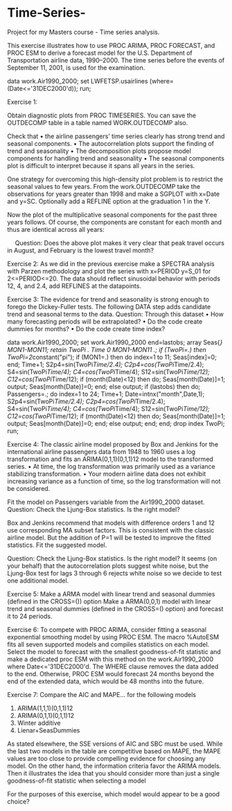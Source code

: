 # Time-Series-

Project for my Masters course - Time series analysis.

This exercise illustrates how to use PROC ARIMA, PROC FORECAST, and PROC ESM to derive a forecast model for the U.S. Department of Transportation airline data, 1990–2000. The time series before the events of September 11, 2001, is used for the examination.

data work.Air1990_2000;
   set LWFETSP.usairlines
       (where=(Date<='31DEC2000'd));
run;

Exercise 1:

Obtain diagnostic plots from PROC TIMESERIES. You can save the OUTDECOMP table in a table named WORK.OUTDECOMP also.

Check that 
•	the airline passengers’ time series clearly has strong trend and seasonal components.
•	The autocorrelation plots support the finding of trend and seasonality
•	The decomposition plots propose model components for handling trend and seasonality
•	The seasonal components plot is difficult to interpret because it spans all years in the series.

One strategy for overcoming this high-density plot problem is to restrict the seasonal values to few years. 
From the work.OUTDECOMP take the observations for years greater than 1998 and make a SGPLOT with x=Date and y=SC. Optionally add a REFLINE option at the graduation 1 in the Y.

Now the plot of the multiplicative seasonal components for the past three years follows. Of course, the components are constant for each month and thus are identical across all years:
 

 
Question: 
Does the above plot makes it very clear that peak travel occurs in August, and February is the lowest travel month?

Exercise 2:
As we did in the previous exercise make a SPECTRA analysis with Parzen methodology and plot the series with x=PERIOD y=S_01 for 2<=PERIOD<=20.
The data should reflect sinusoidal behavior with periods 12, 4, and 2.4, add REFLINES at the datapoints.

Exercise 3:
The evidence for trend and seasonality is strong enough to forego the Dickey-Fuller tests. 
The following DATA step adds candidate trend and seasonal terms to the data.
Question: 
Through this dataset
•	How many forecasting periods will be extrapolated?
•	Do the code create dummies for months?
•	Do the code create time index?

data work.Air1990_2000;
   set work.Air1990_2000 end=lastobs;
   array Seas{*} MON1-MON11;
   retain TwoPi . Time 0 MON1-MON11 .;
   if (TwoPi=.) then TwoPi=2*constant("pi");
   if (MON1=.) then do index=1 to 11;
      Seas[index]=0;
   end;
   Time+1;
   S2p4=sin(TwoPi*Time/2.4);
   C2p4=cos(TwoPi*Time/2.4);
   S4=sin(TwoPi*Time/4);
   C4=cos(TwoPi*Time/4);
   S12=sin(TwoPi*Time/12);
   C12=cos(TwoPi*Time/12); 
   if (month(Date)<12) then do;
      Seas[month(Date)]=1;
      output;
      Seas[month(Date)]=0;
   end;
   else output;
   if (lastobs) then do;
      Passengers=.;
      do index=1 to 24;
         Time+1;
         Date=intnx("month",Date,1);
         S2p4=sin(TwoPi*Time/2.4);
         C2p4=cos(TwoPi*Time/2.4);
         S4=sin(TwoPi*Time/4);
         C4=cos(TwoPi*Time/4);
         S12=sin(TwoPi*Time/12);
         C12=cos(TwoPi*Time/12);
         if (month(Date)<12) then do;
            Seas[month(Date)]=1;
            output;
            Seas[month(Date)]=0;
         end;
         else output; 
      end;
   end;
   drop index TwoPi;
run;


Exercise 4:
The classic airline model proposed by Box and Jenkins for the international airline passengers data from 1948 to 1960 uses a log transformation and fits an ARIMA(0,1,1)(0,1,1)12 model to the transformed series. 
•	At time, the log transformation was primarily used as a variance stabilizing transformation. 
•	Your modern airline data does not exhibit increasing variance as a function of time, so the log transformation will not be considered.

Fit the model on Passengers variable from the Air1990_2000 dataset.
Question:
Check the Ljung-Box statistics. Is the right model?

Box and Jenkins recommend that models with difference orders 1 and 12 use corresponding MA subset factors. This is consistent with the classic airline model. 
But the addition of P=1 will be tested to improve the fitted statistics.
Fit the suggested model.

Question:
Check the Ljung-Box statistics. Is the right model?
It seems (on your behalf) that the autocorrelation plots suggest white noise, but the Ljung-Box test for lags 3 through 6 rejects white noise so we decide to test one additional model.

Exercise 5:
Make a ARMA model with linear trend and seasonal dummies (defined in the CROSS=()) option 
Make a ARMA(0,0,1) model with linear trend and seasonal dummies (defined in the CROSS=() option) and forecast it to 24 periods.

Exercise 6: 
To compete with PROC ARIMA, consider fitting a seasonal exponential smoothing model by using PROC ESM. 
The macro %AutoESM fits all seven supported models and compiles statistics on each model.
Select the model to forecast with the smallest goodness-of-fit statistic and make a dedicated proc ESM with this method on the work.Air1990_2000 where Date<='31DEC2000'd. 
The WHERE clause removes the data added to the end. Otherwise, PROC ESM would forecast 24 months beyond the end of the extended data, which would be 48 months into the future.
 

Exercise 7:
Compare the AIC and MAPE… for the following models
1.	ARIMA(1,1,1)(0,1,1)12
2.	ARIMA(0,1,1)(0,1,1)12
3.	Winter additive
4.	Lienar+SeasDummies

As stated elsewhere, the SSE versions of AIC and SBC must be used. 
While the last two models in the table are competitive based on MAPE, the MAPE values are too close to provide compelling evidence for choosing any model. On the other hand, the information criteria favor the ARIMA models. Then it illustrates the idea that you should consider more than just a single goodness-of-fit statistic when selecting a model

For the purposes of this exercise, which model would appear to be a good choice?
